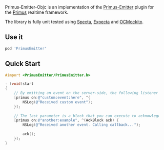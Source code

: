 Primus-Emitter-Objc is an implementation of the [Primus-Emitter](https://github.com/cayasso/primus-emitter) plugin for the [Primus](https://github.com/primus/primus) realtime framework.

The library is fully unit tested using [Specta](https://github.com/specta/specta), [Expecta](https://github.com/specta/expecta) and [OCMockito](https://github.com/jonreid/OCMockito).

## Use it

```ruby
pod 'PrimusEmitter'
```

## Quick Start

```objective-c
#import <PrimusEmitter/PrimusEmitter.h>

- (void)start
{
	// By emitting an event on the server-side, the following listener will fire
	[primus on:@"custom:event:here", ^{
		NSLog(@"Received custom event");
	}];
	
	// The last parameter is a block that you can execute to acknowlege the event
	[primus on:@"another:example", ^(AckBlock ack) {
		NSLog(@"Received another event. Calling callback...");
		
		ack();
	}];
}
```